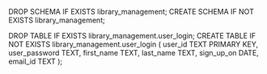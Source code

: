 DROP SCHEMA IF EXISTS library_management;
CREATE SCHEMA IF NOT EXISTS library_management;

DROP TABLE IF EXISTS library_management.user_login;
CREATE TABLE IF NOT EXISTS library_management.user_login (
	user_id TEXT PRIMARY KEY,
    user_password TEXT,
    first_name TEXT,
	last_name TEXT,
	sign_up_on DATE,
	email_id TEXT
);

